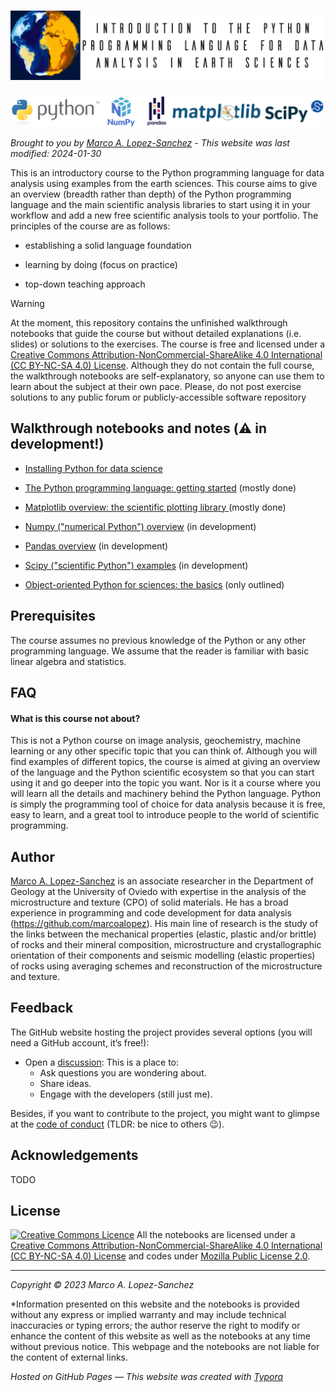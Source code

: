 # ![header](img/header.webp)

![logos](img/logos.png)

_Brought to you by [Marco A. Lopez-Sanchez](https://marcoalopez.github.io/) - This website was last modified: 2024-01-30_

This is an introductory course to the Python programming language for data analysis using examples from the earth sciences. This course aims to give an overview (breadth rather than depth) of the Python programming language and the main scientific analysis libraries to start using it in your workflow and add a new free scientific analysis tools to your portfolio. The principles of the course are as follows:

- establishing a solid language foundation 

- learning by doing (focus on practice)

- top-down teaching approach

  
> [!WARNING]
> At the moment, this repository contains the unfinished walkthrough notebooks that guide the course but without detailed explanations (i.e. slides) or solutions to the exercises. The course is free and licensed under a [Creative Commons Attribution-NonCommercial-ShareAlike 4.0 International (CC BY-NC-SA 4.0) License](http://creativecommons.org/licenses/by-nc-sa/4.0/). Although they do not contain the full course, the walkthrough notebooks are self-explanatory, so anyone can use them to learn about the subject at their own pace. Please, do not post exercise solutions to any public forum or publicly-accessible software repository



## Walkthrough notebooks and notes (⚠️ in development!)

- [Installing Python for data science](https://github.com/marcoalopez/Python_course/blob/main/notebooks/installing_Python.md)

- [The Python programming language: getting started](https://github.com/marcoalopez/Python_course/blob/main/notebooks/Python_walkthrough.ipynb) (mostly done)
- [Matplotlib overview: the scientific plotting library ](https://github.com/marcoalopez/Python_course/blob/main/notebooks/Matplotlib_walkthrough.ipynb) (mostly done)
- [Numpy ("numerical Python") overview](https://github.com/marcoalopez/Python_course/blob/main/notebooks/Numpy_walkthrough.ipynb) (in development)
- [Pandas overview](https://github.com/marcoalopez/Python_course/blob/main/notebooks/Pandas_walkthrough.ipynb) (in development)
- [Scipy ("scientific Python") examples](https://github.com/marcoalopez/Python_course/blob/main/notebooks/Scipy.ipynb) (in development)
- [Object-oriented Python for sciences: the basics](https://github.com/marcoalopez/Python_course/blob/main/notebooks/OOP4science_walkthrough.ipynb) (only outlined)



## Prerequisites

The course assumes no previous knowledge of the Python or any other programming language. We assume that the reader is familiar with basic linear algebra and statistics.



## FAQ

#### What is this course not about?

This is not a Python course on image analysis, geochemistry, machine learning or any other specific topic that you can think of. Although you will find examples of different topics, the course is aimed at giving an overview of the language and the Python scientific ecosystem so that you can start using it and go deeper into the topic you want. Nor is it a course where you will learn all the details and machinery behind the Python language. Python is simply the programming tool of choice for data analysis because it is free, easy to learn, and a great tool to introduce people to the world of scientific programming.



## Author

[Marco A. Lopez-Sanchez](https://marcoalopez.github.io/) is an associate researcher in the Department of Geology at the University of Oviedo with expertise in the analysis of the microstructure and texture (CPO) of solid materials. He has a broad experience in programming and code development for data analysis (https://github.com/marcoalopez). His main line of research is the study of the links between the mechanical properties (elastic, plastic and/or brittle) of rocks and their mineral composition, microstructure and crystallographic orientation of their components and seismic modelling (elastic properties) of rocks using averaging schemes and reconstruction of the microstructure and texture.



## Feedback

The GitHub website hosting the project provides several options (you will need a GitHub account, it’s free!):

- Open a [discussion](https://github.com/marcoalopez/Python_course/discussions): This is a place to:
  - Ask questions you are wondering about.
  - Share ideas.
  - Engage with the developers (still just me).

Besides, if you want to contribute to the project, you might want to glimpse at the [code of conduct](https://github.com/marcoalopez/Python_course/blob/main/CODE_OF_CONDUCT.md) (TLDR: be nice to others 😉).  

## Acknowledgements

TODO



## License

[![Creative Commons Licence](https://i.creativecommons.org/l/by-nc-sa/4.0/88x31.png)](http://creativecommons.org/licenses/by-nc-sa/4.0/)
All the notebooks are licensed under a [Creative Commons Attribution-NonCommercial-ShareAlike 4.0 International (CC BY-NC-SA 4.0) License](http://creativecommons.org/licenses/by-nc-sa/4.0/) and codes under [Mozilla Public License 2.0](https://www.mozilla.org/en-US/MPL/2.0/).

---

*Copyright © 2023 Marco A. Lopez-Sanchez*  

*Information presented on this website and the notebooks is provided without any express or implied warranty and may include technical inaccuracies or typing errors; the author reserve the right to modify or enhance the content of this website as well as the notebooks at any time without previous notice. This webpage and the notebooks are not liable for the content of external links.

*Hosted on GitHub Pages — This website was created with [Typora](https://typora.io/)*
